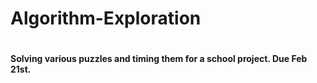 # Algorithm-Exploration
# <h4> Solving various puzzles and timing them for a school project. Due Feb 21st. 
